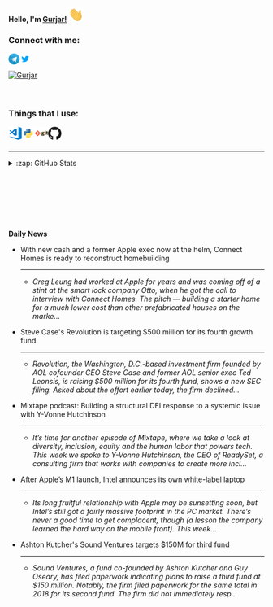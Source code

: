 #### Hello, I'm [Gurjar!](https://GurjarKing.github.io) <img src="https://raw.githubusercontent.com/ABSphreak/ABSphreak/master/gifs/Hi.gif" width="30px"></h2>


### Connect with me:

[<img align="left" alt="Gurjar | Telegram" width="22px" src="https://raw.githubusercontent.com/github/explore/80688e429a7d4ef2fca1e82350fe8e3517d3494d/topics/telegram/telegram.png" />][Telegram]
[<img align="left" alt="Gurjar | Twitter" width="22px" src="https://raw.githubusercontent.com/github/explore/80688e429a7d4ef2fca1e82350fe8e3517d3494d/topics/twitter/twitter.png" />][Twitter]
<br >
<br >
<a href="https://github.com/GurjarKing"><img src="https://komarev.com/ghpvc/?username=GurjarKing" alt="Gurjar" /></a> <br />
<br />
<br />
<!-- <br >

![](https://visitor-badge.glitch.me/badge?page_id=GurjarKing)

<br /> -->

### Things that I use:

[<img align="left" alt="Visual Studio Code" width="26px" src="https://raw.githubusercontent.com/github/explore/80688e429a7d4ef2fca1e82350fe8e3517d3494d/topics/visual-studio-code/visual-studio-code.png" />][VSCode]
[<img align="left" alt="Python" width="26px" src="https://raw.githubusercontent.com/github/explore/80688e429a7d4ef2fca1e82350fe8e3517d3494d/topics/python/python.png" />][Python]
[<img align="left" alt="Git" width="26px" src="https://raw.githubusercontent.com/github/explore/80688e429a7d4ef2fca1e82350fe8e3517d3494d/topics/git/git.png" />][Git]
[<img align="left" alt="GitHub" width="26px" src="https://raw.githubusercontent.com/github/explore/78df643247d429f6cc873026c0622819ad797942/topics/github/github.png" />][Github]

<br />
<br />

---
<details>
  <summary>:zap: GitHub Stats</summary>

<img align="left" alt="Gurjar's Github Stats" src="https://github-readme-stats.vercel.app/api?username=GurjarKing&show_icons=true&hide_border=true&count_private=true&include_all_commit=true&theme=algolia" />

</details>

<!-- ### 🔔 My latest tweet
<a href="https://twitter.com/Gurjar_King43" target="_blank">
	<img src="https://github.com/GurjarKing/GurjarKing/raw/master/tweet.png" width="70%" align="center" alt="Click to view on Twitter" title="My latest tweet, as an image"/>
</a> -->
<br>

<pre>

</pre>

<!-- **Quote of the hour:**

{qoth}

~ {qoth_author}
<pre>

</pre> -->
<br>
<pre>


</pre>
<strong>Daily News</strong>
  
  - With new cash and a former Apple exec now at the helm, Connect Homes is ready to reconstruct homebuilding
     <hr/>
     
      - *Greg Leung had worked at Apple for years and was coming off of a stint at the smart lock company Otto, when he got the call to interview with Connect Homes. The pitch — building a starter home for a much lower cost than other prefabricated houses on the marke…*
     
  - Steve Case's Revolution is targeting $500 million for its fourth growth fund
      <hr/>
      
      - *Revolution, the Washington, D.C.-based investment firm founded by AOL cofounder CEO Steve Case and former AOL senior exec Ted Leonsis, is raising $500 million for its fourth fund, shows a new SEC filing. Asked about the effort earlier today, the firm declined…*
      
  - Mixtape podcast: Building a structural DEI response to a systemic issue with Y-Vonne Hutchinson
      <hr/>
      
      - *It’s time for another episode of Mixtape, where we take a look at diversity, inclusion, equity and the human labor that powers tech. This week we spoke to Y-Vonne Hutchinson, the CEO of ReadySet, a consulting firm that works with companies to create more incl…*
      
  - After Apple’s M1 launch, Intel announces its own white-label laptop
      <hr/>
      
      - *Its long fruitful relationship with Apple may be sunsetting soon, but Intel’s still got a fairly massive footprint in the PC market. There’s never a good time to get complacent, though (a lesson the company learned the hard way on the mobile front). This week…*
       
  - Ashton Kutcher's Sound Ventures targets $150M for third fund
      <hr/>
       
       - *Sound Ventures, a fund co-founded by Ashton Kutcher and Guy Oseary, has filed paperwork indicating plans to raise a third fund at $150 million. Notably, the firm filed paperwork for the same total in 2018 for its second fund. The firm did not immediately resp…*
      

<br />

[VSCode]: https://code.visualstudio.com/
[Python]: https://www.python.org/
[Git]: https://git-scm.com/
[Github]: https://github.com/
[Telegram]: https://t.me/Gurjar_King/
[Twitter]: https://twitter.com/Gurjar_King43/
